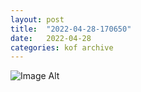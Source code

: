 ```yaml
---
layout:	post
title:	"2022-04-28-170650"
date:	2022-04-28
categories:	kof archive
---
```


![Image Alt](https://k0f.github.io/assets/2022-04-28-170650.jpg)
